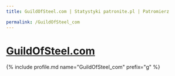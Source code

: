 ```yaml
---
title: GuildOfSteel.com | Statystyki patronite.pl | Patromierz

permalink: /GuildOfSteel_com
---
```


# [GuildOfSteel.com](https://patronite.pl/GuildOfSteel_com)

{% include profile.md name="GuildOfSteel_com" prefix="g" %}
